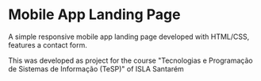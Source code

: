 # Mobile App Landing Page

A simple responsive mobile app landing page developed with HTML/CSS, features a contact form.

This was developed as project for the course "Tecnologias e Programação de Sistemas de Informação (TeSP)" of ISLA Santarém 